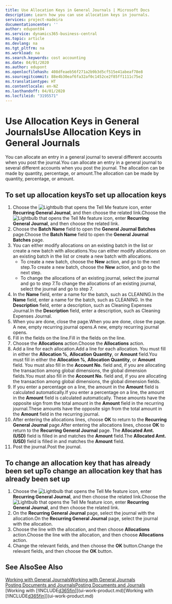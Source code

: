 ```yaml
---
title: Use Allocation Keys in General Journals | Microsoft Docs
description: Learn how you can use allocation keys in journals.
services: project-madeira
documentationcenter: ''
author: edupont04
ms.service: dynamics365-business-central
ms.topic: article
ms.devlang: na
ms.tgt_pltfrm: na
ms.workload: na
ms.search.keywords: cost accounting
ms.date: 04/01/2020
ms.author: edupont
ms.openlocfilehash: 408dfeaeb56f271a2b9b3d5cf515e41abeaf78e8
ms.sourcegitcommit: 88e4b30eaf6fa32af0c1452ce2f85ff1111c75e2
ms.translationtype: HT
ms.contentlocale: en-NZ
ms.lasthandoff: 04/01/2020
ms.locfileid: "3195571"
---
```

# <a name="use-allocation-keys-in-general-journals"></a><span data-ttu-id="eba88-103">Use Allocation Keys in General Journals</span><span class="sxs-lookup"><span data-stu-id="eba88-103">Use Allocation Keys in General Journals</span></span>
<span data-ttu-id="eba88-104">You can allocate an entry in a general journal to several different accounts when you post the journal.</span><span class="sxs-lookup"><span data-stu-id="eba88-104">You can allocate an entry in a general journal to several different accounts when you post the journal.</span></span> <span data-ttu-id="eba88-105">The allocation can be made by quantity, percentage, or amount.</span><span class="sxs-lookup"><span data-stu-id="eba88-105">The allocation can be made by quantity, percentage, or amount.</span></span>

## <a name="to-set-up-allocation-keys"></a><span data-ttu-id="eba88-106">To set up allocation keys</span><span class="sxs-lookup"><span data-stu-id="eba88-106">To set up allocation keys</span></span>
1. <span data-ttu-id="eba88-107">Choose the ![Lightbulb that opens the Tell Me feature](media/ui-search/search_small.png "Tell me what you want to do") icon, enter **Recurring General Journal**, and then choose the related link.</span><span class="sxs-lookup"><span data-stu-id="eba88-107">Choose the ![Lightbulb that opens the Tell Me feature](media/ui-search/search_small.png "Tell me what you want to do") icon, enter **Recurring General Journal**, and then choose the related link.</span></span>
2. <span data-ttu-id="eba88-108">Choose the **Batch Name** field to open the **General Journal Batches** page.</span><span class="sxs-lookup"><span data-stu-id="eba88-108">Choose the **Batch Name** field to open the **General Journal Batches** page.</span></span>
3. <span data-ttu-id="eba88-109">You can either modify allocations on an existing batch in the list or create a new batch with allocations.</span><span class="sxs-lookup"><span data-stu-id="eba88-109">You can either modify allocations on an existing batch in the list or create a new batch with allocations.</span></span>
   * <span data-ttu-id="eba88-110">To create a new batch, choose the **New** action, and go to the next step.</span><span class="sxs-lookup"><span data-stu-id="eba88-110">To create a new batch, choose the **New** action, and go to the next step.</span></span>
   * <span data-ttu-id="eba88-111">To change the allocations of an existing journal, select the journal and go to step 7.</span><span class="sxs-lookup"><span data-stu-id="eba88-111">To change the allocations of an existing journal, select the journal and go to step 7.</span></span>    
4. <span data-ttu-id="eba88-112">In the **Name** field, enter a name for the batch, such as CLEANING.</span><span class="sxs-lookup"><span data-stu-id="eba88-112">In the **Name** field, enter a name for the batch, such as CLEANING.</span></span> <span data-ttu-id="eba88-113">In the **Description** field, enter a description, such as Cleaning Expenses Journal.</span><span class="sxs-lookup"><span data-stu-id="eba88-113">In the **Description** field, enter a description, such as Cleaning Expenses Journal.</span></span>
5. <span data-ttu-id="eba88-114">When you are done, close the page.</span><span class="sxs-lookup"><span data-stu-id="eba88-114">When you are done, close the page.</span></span> <span data-ttu-id="eba88-115">A new, empty recurring journal opens.</span><span class="sxs-lookup"><span data-stu-id="eba88-115">A new, empty recurring journal opens.</span></span>
6. <span data-ttu-id="eba88-116">Fill in the fields on the line.</span><span class="sxs-lookup"><span data-stu-id="eba88-116">Fill in the fields on the line.</span></span>
7. <span data-ttu-id="eba88-117">Choose the **Allocations** action.</span><span class="sxs-lookup"><span data-stu-id="eba88-117">Choose the **Allocations** action.</span></span>
8. <span data-ttu-id="eba88-118">Add a line for each allocation.</span><span class="sxs-lookup"><span data-stu-id="eba88-118">Add a line for each allocation.</span></span> <span data-ttu-id="eba88-119">You must fill in either the **Allocation %**, **Allocation Quantity**, or **Amount** field.</span><span class="sxs-lookup"><span data-stu-id="eba88-119">You must fill in either the **Allocation %**, **Allocation Quantity**, or **Amount** field.</span></span> <span data-ttu-id="eba88-120">You must also fill in the **Account No.** field and, if you are allocating the transaction among global dimensions, the global dimension fields.</span><span class="sxs-lookup"><span data-stu-id="eba88-120">You must also fill in the **Account No.** field and, if you are allocating the transaction among global dimensions, the global dimension fields.</span></span>
9. <span data-ttu-id="eba88-121">If you enter a percentage on a line, the amount in the **Amount** field is calculated automatically.</span><span class="sxs-lookup"><span data-stu-id="eba88-121">If you enter a percentage on a line, the amount in the **Amount** field is calculated automatically.</span></span> <span data-ttu-id="eba88-122">These amounts have the opposite sign from the total amount in the **Amount** field in the recurring journal.</span><span class="sxs-lookup"><span data-stu-id="eba88-122">These amounts have the opposite sign from the total amount in the **Amount** field in the recurring journal.</span></span>
10. <span data-ttu-id="eba88-123">After entering the allocations lines, choose **OK** to return to the **Recurring General Journal** page.</span><span class="sxs-lookup"><span data-stu-id="eba88-123">After entering the allocations lines, choose **OK** to return to the **Recurring General Journal** page.</span></span> <span data-ttu-id="eba88-124">The **Allocated Amt. (USD)** field is filled in and matches the **Amount** field.</span><span class="sxs-lookup"><span data-stu-id="eba88-124">The **Allocated Amt. (USD)** field is filled in and matches the **Amount** field.</span></span>
11. <span data-ttu-id="eba88-125">Post the journal.</span><span class="sxs-lookup"><span data-stu-id="eba88-125">Post the journal.</span></span>

## <a name="to-change-an-allocation-key-that-has-already-been-set-up"></a><span data-ttu-id="eba88-126">To change an allocation key that has already been set up</span><span class="sxs-lookup"><span data-stu-id="eba88-126">To change an allocation key that has already been set up</span></span>
1. <span data-ttu-id="eba88-127">Choose the ![Lightbulb that opens the Tell Me feature](media/ui-search/search_small.png "Tell me what you want to do") icon, enter **Recurring General Journal**, and then choose the related link.</span><span class="sxs-lookup"><span data-stu-id="eba88-127">Choose the ![Lightbulb that opens the Tell Me feature](media/ui-search/search_small.png "Tell me what you want to do") icon, enter **Recurring General Journal**, and then choose the related link.</span></span>
2. <span data-ttu-id="eba88-128">On the **Recurring General Journal** page, select the journal with the allocation.</span><span class="sxs-lookup"><span data-stu-id="eba88-128">On the **Recurring General Journal** page, select the journal with the allocation.</span></span>
3. <span data-ttu-id="eba88-129">Choose the line with the allocation, and then choose **Allocations** action.</span><span class="sxs-lookup"><span data-stu-id="eba88-129">Choose the line with the allocation, and then choose **Allocations** action.</span></span>
4. <span data-ttu-id="eba88-130">Change the relevant fields, and then choose the **OK** button.</span><span class="sxs-lookup"><span data-stu-id="eba88-130">Change the relevant fields, and then choose the **OK** button.</span></span>

## <a name="see-also"></a><span data-ttu-id="eba88-131">See Also</span><span class="sxs-lookup"><span data-stu-id="eba88-131">See Also</span></span>
[<span data-ttu-id="eba88-132">Working with General Journals</span><span class="sxs-lookup"><span data-stu-id="eba88-132">Working with General Journals</span></span>](ui-work-general-journals.md)  
[<span data-ttu-id="eba88-133">Posting Documents and Journals</span><span class="sxs-lookup"><span data-stu-id="eba88-133">Posting Documents and Journals</span></span>](ui-post-documents-journals.md)  
<span data-ttu-id="eba88-134">[Working with [!INCLUDE[d365fin](includes/d365fin_md.md)]](ui-work-product.md)</span><span class="sxs-lookup"><span data-stu-id="eba88-134">[Working with [!INCLUDE[d365fin](includes/d365fin_md.md)]](ui-work-product.md)</span></span>
